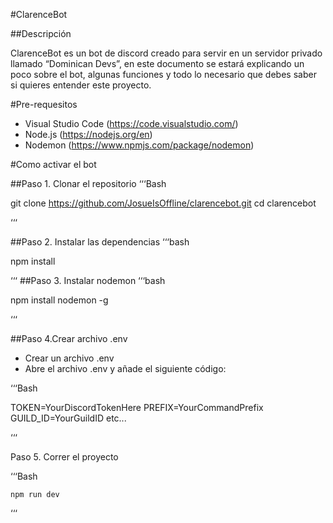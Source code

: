 #ClarenceBot

##Descripción 

ClarenceBot es un bot de discord creado para servir en un servidor privado llamado “Dominican Devs”, en este documento se estará explicando un poco sobre el bot, algunas funciones y todo lo necesario que debes saber si quieres entender este proyecto.

#Pre-requesitos

- Visual Studio Code (https://code.visualstudio.com/)
- Node.js (https://nodejs.org/en)
- Nodemon (https://www.npmjs.com/package/nodemon)


#Como activar el bot

##Paso 1. Clonar el repositorio
‘‘‘Bash

git clone https://github.com/JosueIsOffline/clarencebot.git
cd clarencebot

‘‘‘

##Paso 2. Instalar las dependencias
‘‘‘bash

npm install

‘‘‘
##Paso 3. Instalar nodemon
‘‘‘bash

npm install nodemon -g

‘‘‘


##Paso 4.Crear archivo .env


- Crear un archivo .env
- Abre el archivo .env y añade el siguiente código:

‘‘‘Bash

TOKEN=YourDiscordTokenHere
PREFIX=YourCommandPrefix
GUILD_ID=YourGuildID
etc...

‘‘‘
 
Paso 5. Correr el proyecto

‘‘‘Bash

    npm run dev

‘‘‘

